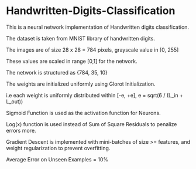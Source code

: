 # Handwritten-Digits-Classification

This is a neural network implementation of Handwritten digits classification.

The dataset is taken from MNIST library of handwritten digits.

The images are of size 28 x 28 = 784 pixels, grayscale value in [0, 255]

These values are scaled in range [0,1] for the network.

The network is structured as {784, 35, 10}

The weights are initialized uniformly using Glorot Initialization.

i.e each weight is uniformly distributed within [-e, +e], e = sqrt(6 / (L_in + L_out))

Sigmoid Function is used as the activation function for Neurons.

Log(x) function is used instead of Sum of Square Residuals to penalize errors more.

Gradient Descent is implemented with mini-batches of size >= features, and weight regularization to prevent overfitting.

Average Error on Unseen Examples = 10%
